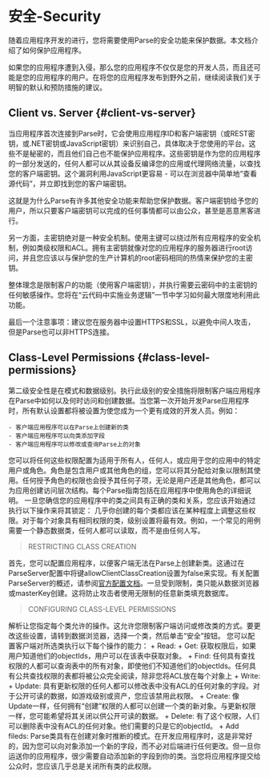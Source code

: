 # 安全-Security

随着应用程序开发的进行，您将需要使用Parse的安全功能来保护数据。本文档介绍了如何保护应用程序。

如果您的应用程序遭到入侵，那么您的应用程序不仅仅是您的开发人员，而且还可能是您的应用程序的用户。在将您的应用程序发布到野外之前，继续阅读我们关于明智的默认和预防措施的建议。

## Client vs. Server {#client-vs-server}

当应用程序首次连接到Parse时，它会使用应用程序ID和客户端密钥（或REST密钥，或.NET密钥或JavaScript密钥）来识别自己，具体取决于您使用的平台。这些不是秘密的，而且他们自己也不能保护应用程序。这些密钥是作为您的应用程序的一部分发送的，任何人都可以从其设备反编译您的应用或代理网络流量，以查找您的客户端密钥。这个漏洞利用JavaScript更容易 - 可以在浏览器中简单地“查看源代码”，并立即找到您的客户端密钥。

这就是为什么Parse有许多其他安全功能来帮助您保护数据。客户端密钥给予您的用户，所以只要客户端密钥可以完成的任何事情都可以由公众，甚至是恶意黑客进行。

另一方面，主密钥绝对是一种安全机制。使用主键可以绕过所有应用程序的安全机制，例如类级权限和ACL。拥有主密钥就像对您的应用程序的服务器进行root访问，并且您应该以与保护您的生产计算机的root密码相同的热情来保护您的主密钥。

整体理念是限制客户的功能（使用客户端密钥），并执行需要云密码中的主密钥的任何敏感操作。您将在“云代码中实施业务逻辑”一节中学习如何最大限度地利用此功能。

最后一个注意事项：建议您在服务器中设置HTTPS和SSL，以避免中间人攻击，但是Parse也可以非HTTPS连接。

## Class-Level Permissions {#class-level-permissions}

第二级安全性是在模式和数据级别。执行此级别的安全措施将限制客户端应用程序在Parse中如何以及何时访问和创建数据。当您第一次开始开发Parse应用程序时，所有默认设置都将被设置为使您成为一个更有成效的开发人员。例如：

    - 客户端应用程序可以在Parse上创建新的类
    - 客户端应用程序可以向类添加字段
    - 客户端应用程序可以修改或查询Parse上的对象

您可以将任何这些权限配置为适用于所有人，任何人，或应用于您的应用中的特定用户或角色。角色是包含用户或其他角色的组，您可以将其分配给对象以限制其使用。任何授予角色的权限也会授予其任何子项，无论是用户还是其他角色，都可以为应用创建访问层次结构。每个Parse指南包括在应用程序中使用角色的详细说明。
一旦您确信您的应用程序中的类之间具有正确的类和关系，您应该开始通过执行以下操作来将其锁定：
几乎你创建的每个类都应该在某种程度上调整这些权限。对于每个对象具有相同权限的类，级别设置将最有效。例如，一个常见的用例需要一个静态数据类，任何人都可以读取，而不是由任何人写。
> RESTRICTING CLASS CREATION

首先，您可以配置应用程序，以便客户端无法在Parse上创建新类。这通过在ParseServer配置中将键allowClientClassCreation设置为false来实现。有关配置ParseServer的概述，请参阅[官方配置文档](https://github.com/parse-community/parse-server#configuration "官方配置文档")。一旦受到限制，类只能从数据浏览器或masterKey创建。这将防止攻击者使用无限制的任意新类填充数据库。
> CONFIGURING CLASS-LEVEL PERMISSIONS

解析让您指定每个类允许的操作。这允许您限制客户端访问或修改类的方式。要更改这些设置，请转到数据浏览器，选择一个类，然后单击“安全”按钮。
您可以配置客户端对所选类执行以下每个操作的能力：
    + Read:
        + Get: 获取权限后，如果用户知道他们的objectIds，用户可以在该表中获取对象。
        + Find: 任何具有查找权限的人都可以查询表中的所有对象，即使他们不知道他们的objectIds。任何具有公共查找权限的表都将被公众完全阅读，除非您将ACL放在每个对象上
    + Write:
        + Update: 具有更新权限的任何人都可以修改表中没有ACL的任何对象的字段。对于公开可读的数据，如游戏级别或资产，您应该禁用此权限。
        + Create: 像Update一样，任何拥有“创建”权限的人都可以创建一个类的新对象。与更新权限一样，您可能希望将其关闭以供公开可读的数据。
        + Delete: 有了这个权限，人们可以删除表中没有ACL的任何对象。他们需要的只是它的objectId。
    + Add fileds: Parse类具有在创建对象时推断的模式。在开发应用程序时，这是非常好的，因为您可以向对象添加一个新的字段，而不必对后端进行任何更改。但一旦你运送你的应用程序，很少需要自动添加新的字段到你的类。当您将应用程序提交给公众时，您应该几乎总是关闭所有类的此权限。